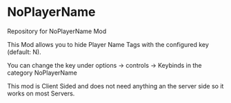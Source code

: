 # NoPlayerName
Repository for NoPlayerName Mod

This Mod allows you to hide Player Name Tags with the configured key (default: N).

You can change the key under options -> controls -> Keybinds in the category NoPlayerName

This mod is Client Sided and does not need anything an the server side so it works on most Servers.
